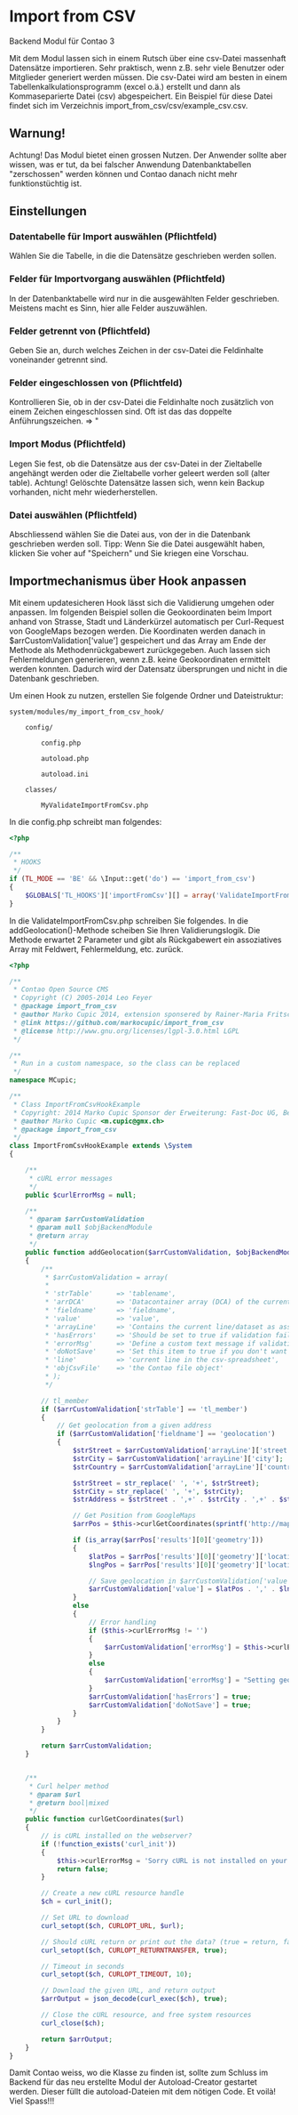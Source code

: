# Import from CSV

Backend Modul für Contao 3

Mit dem Modul lassen sich in einem Rutsch über eine csv-Datei massenhaft Datensätze importieren. Sehr praktisch, wenn z.B. sehr viele Benutzer oder Mitglieder generiert werden müssen.
Die csv-Datei wird am besten in einem Tabellenkalkulationsprogramm  (excel o.ä.) erstellt und dann als Kommaseparierte Datei (csv) abgespeichert.
Ein Beispiel für diese Datei findet sich im Verzeichnis import_from_csv/csv/example_csv.csv.

## Warnung!

Achtung! Das Modul bietet einen grossen Nutzen. Der Anwender sollte aber wissen, was er tut, da bei falscher Anwendung Datenbanktabellen "zerschossen" werden können und Contao danach nicht mehr funktionstüchtig ist.

## Einstellungen

### Datentabelle für Import auswählen (Pflichtfeld)

Wählen Sie die Tabelle, in die die Datensätze geschrieben werden sollen.

### Felder für Importvorgang auswählen  (Pflichtfeld)

In der Datenbanktabelle wird nur in die ausgewählten Felder geschrieben. Meistens macht es Sinn, hier alle Felder auszuwählen.

### Felder getrennt von (Pflichtfeld)

Geben Sie an, durch welches Zeichen in der csv-Datei die Feldinhalte voneinander getrennt sind.

### Felder eingeschlossen von (Pflichtfeld)

Kontrollieren Sie, ob in der csv-Datei die Feldinhalte noch zusätzlich von einem Zeichen eingeschlossen sind. Oft ist das das doppelte Anführungszeichen. => "

### Import Modus (Pflichtfeld)
Legen Sie fest, ob die Datensätze aus der csv-Datei in der Zieltabelle angehängt werden oder die Zieltabelle vorher geleert werden soll (alter table). Achtung! Gelöschte Datensätze lassen sich, wenn kein Backup vorhanden, nicht mehr wiederherstellen.

### Datei auswählen (Pflichtfeld)

Abschliessend wählen Sie die Datei aus, von der in die Datenbank geschrieben werden soll.
Tipp: Wenn Sie die Datei ausgewählt haben, klicken Sie voher auf "Speichern" und Sie kriegen eine Vorschau.

## Importmechanismus über Hook anpassen

Mit einem updatesicheren Hook lässt sich die Validierung umgehen oder anpassen. Im folgenden Beispiel sollen die Geokoordinaten beim Import anhand von Strasse, Stadt und Länderkürzel automatisch per Curl-Request von GoogleMaps bezogen werden. Die Koordinaten werden danach in $arrCustomValidation['value'] gespeichert und das Array am Ende der Methode als Methodenrückgabewert zurückgegeben. Auch lassen sich Fehlermeldungen generieren, wenn z.B. keine Geokoordinaten ermittelt werden konnten. Dadurch wird der Datensatz übersprungen und nicht in die Datenbank geschrieben.

Um einen Hook zu nutzen, erstellen Sie folgende Ordner und Dateistruktur:

    system/modules/my_import_from_csv_hook/

        config/

            config.php

            autoload.php

            autoload.ini

        classes/

            MyValidateImportFromCsv.php


In die config.php schreibt man folgendes:
```php
<?php

/**
 * HOOKS
 */
if (TL_MODE == 'BE' && \Input::get('do') == 'import_from_csv')
{
    $GLOBALS['TL_HOOKS']['importFromCsv'][] = array('ValidateImportFromCsv', 'addGeolocation');
}

```

In die ValidateImportFromCsv.php schreiben Sie folgendes. In die addGeolocation()-Methode scheiben Sie Ihren Validierungslogik. Die Methode erwartet 2 Parameter und gibt als Rückgabewert ein assoziatives Array mit Feldwert, Fehlermeldung, etc. zurück.

```php
<?php

/**
 * Contao Open Source CMS
 * Copyright (C) 2005-2014 Leo Feyer
 * @package import_from_csv
 * @author Marko Cupic 2014, extension sponsered by Rainer-Maria Fritsch - Fast-Doc UG, Berlin
 * @link https://github.com/markocupic/import_from_csv
 * @license http://www.gnu.org/licenses/lgpl-3.0.html LGPL
 */

/**
 * Run in a custom namespace, so the class can be replaced
 */
namespace MCupic;

/**
 * Class ImportFromCsvHookExample
 * Copyright: 2014 Marko Cupic Sponsor der Erweiterung: Fast-Doc UG, Berlin
 * @author Marko Cupic <m.cupic@gmx.ch>
 * @package import_from_csv
 */
class ImportFromCsvHookExample extends \System
{

    /**
     * cURL error messages
     */
    public $curlErrorMsg = null;

    /**
     * @param $arrCustomValidation
     * @param null $objBackendModule
     * @return array
     */
    public function addGeolocation($arrCustomValidation, $objBackendModule = null)
    {
        /**
         * $arrCustomValidation = array(
         *
         * 'strTable'      => 'tablename',
         * 'arrDCA'        => 'Datacontainer array (DCA) of the current field.',
         * 'fieldname'     => 'fieldname',
         * 'value'         => 'value',
         * 'arrayLine'     => 'Contains the current line/dataset as associative array.',
         * 'hasErrors'     => 'Should be set to true if validation fails.',
         * 'errorMsg'      => 'Define a custom text message if validation fails.',
         * 'doNotSave'     => 'Set this item to true if you don't want to save the value into the database.',
         * 'line'          => 'current line in the csv-spreadsheet',
         * 'objCsvFile'    => 'the Contao file object'
         * );
         */

        // tl_member
        if ($arrCustomValidation['strTable'] == 'tl_member')
        {
            // Get geolocation from a given address
            if ($arrCustomValidation['fieldname'] == 'geolocation')
            {
                $strStreet = $arrCustomValidation['arrayLine']['street'];
                $strCity = $arrCustomValidation['arrayLine']['city'];
                $strCountry = $arrCustomValidation['arrayLine']['country'];

                $strStreet = str_replace(' ', '+', $strStreet);
                $strCity = str_replace(' ', '+', $strCity);
                $strAddress = $strStreet . ',+' . $strCity . ',+' . $strCountry;

                // Get Position from GoogleMaps
                $arrPos = $this->curlGetCoordinates(sprintf('http://maps.googleapis.com/maps/api/geocode/json?address=%s&sensor=false', $strAddress));

                if (is_array($arrPos['results'][0]['geometry']))
                {
                    $latPos = $arrPos['results'][0]['geometry']['location']['lat'];
                    $lngPos = $arrPos['results'][0]['geometry']['location']['lng'];

                    // Save geolocation in $arrCustomValidation['value']
                    $arrCustomValidation['value'] = $latPos . ',' . $lngPos;
                }
                else
                {
                    // Error handling
                    if ($this->curlErrorMsg != '')
                    {
                        $arrCustomValidation['errorMsg'] = $this->curlErrorMsg;
                    }
                    else
                    {
                        $arrCustomValidation['errorMsg'] = "Setting geolocation for '" . $strAddress . "' failed!";
                    }
                    $arrCustomValidation['hasErrors'] = true;
                    $arrCustomValidation['doNotSave'] = true;
                }
            }
        }

        return $arrCustomValidation;
    }


    /**
     * Curl helper method
     * @param $url
     * @return bool|mixed
     */
    public function curlGetCoordinates($url)
    {
        // is cURL installed on the webserver?
        if (!function_exists('curl_init'))
        {
            $this->curlErrorMsg = 'Sorry cURL is not installed on your webserver!';
            return false;
        }

        // Create a new cURL resource handle
        $ch = curl_init();

        // Set URL to download
        curl_setopt($ch, CURLOPT_URL, $url);

        // Should cURL return or print out the data? (true = return, false = print)
        curl_setopt($ch, CURLOPT_RETURNTRANSFER, true);

        // Timeout in seconds
        curl_setopt($ch, CURLOPT_TIMEOUT, 10);

        // Download the given URL, and return output
        $arrOutput = json_decode(curl_exec($ch), true);

        // Close the cURL resource, and free system resources
        curl_close($ch);

        return $arrOutput;
    }
}


```

Damit Contao weiss, wo die Klasse zu finden ist, sollte zum Schluss im Backend für das neu erstellte Modul der Autoload-Creator gestartet werden. Dieser füllt die autoload-Dateien mit dem nötigen Code.
Et voilà!
Viel Spass!!!


